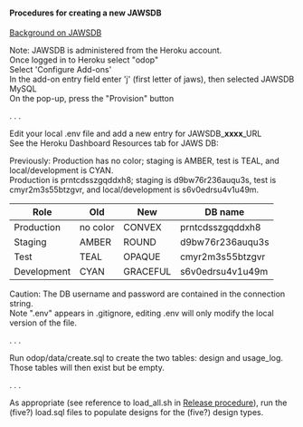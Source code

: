 #### Procedures for creating a new JAWSDB

[Background on JAWSDB](https://devcenter.heroku.com/articles/jawsdb)

Note:  JAWSDB is administered from the Heroku account.   
Once logged in to Heroku select "odop"   
Select 'Configure Add-ons'   
In the add-on entry field enter 'j' (first letter of jaws), then selected JAWSDB MySQL   
On the pop-up, press the "Provision" button   

 . . .   
 
Edit your local .env file and add a new entry for JAWSDB\_**xxxx**\_URL   
See the Heroku Dashboard Resources tab for JAWS DB: 
   
Previously: Production has no color; staging is AMBER, test is TEAL, and local/development is CYAN.   
Production is prntcdsszgqddxh8; staging is d9bw76r236auqu3s, test is cmyr2m3s55btzgvr, and local/development is s6v0edrsu4v1u49m.   

Role | Old | New | DB name
--- | --- | --- | ---
Production | no color | CONVEX | prntcdsszgqddxh8
Staging | AMBER | ROUND | d9bw76r236auqu3s
Test | TEAL | OPAQUE | cmyr2m3s55btzgvr
Development | CYAN | GRACEFUL | s6v0edrsu4v1u49m

Caution: The DB username and password are contained in the connection string.   
Note ".env" appears in .gitignore, editing .env will only modify the local version of the file. 

 . . .   

Run odop/data/create.sql to create the two tables: design and usage_log.   
Those tables will then exist but be empty.

 . . .   

As appropriate (see reference to load_all.sh in [Release procedure](release)), 
run the (five?) load.sql files to populate designs for the (five?) design types.

